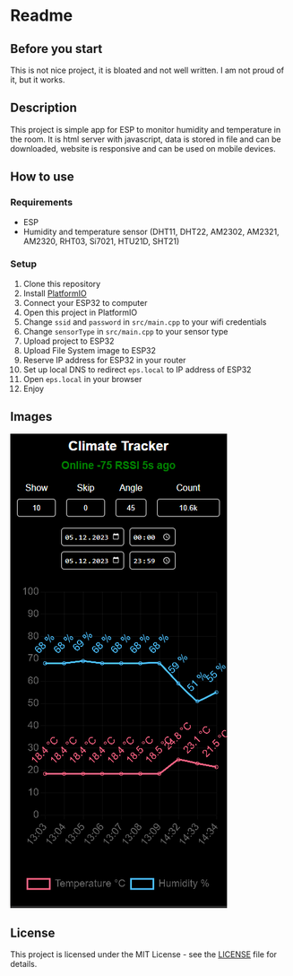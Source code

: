 # Readme

## Before you start

This is not nice project, it is bloated and not well written. I am not proud of it, but it works.

## Description

This project is simple app for ESP to monitor humidity and temperature in the room. It is html server with javascript, data is stored in file and can be downloaded, website is responsive and can be used on mobile devices.

## How to use

### Requirements

- ESP
- Humidity and temperature sensor (DHT11, DHT22, AM2302, AM2321, AM2320, RHT03, Si7021, HTU21D, SHT21)

### Setup

1. Clone this repository
2. Install [PlatformIO](https://platformio.org/)
3. Connect your ESP32 to computer
4. Open this project in PlatformIO
5. Change `ssid` and `password` in `src/main.cpp` to your wifi credentials
6. Change `sensorType` in `src/main.cpp` to your sensor type
7. Upload project to ESP32
8. Upload File System image to ESP32
9. Reserve IP address for ESP32 in your router
10. Set up local DNS to redirect `eps.local` to IP address of ESP32
11. Open `eps.local` in your browser
12. Enjoy

## Images

![docs/Mobile.png](docs/Mobile.png)

## License

This project is licensed under the MIT License - see the [LICENSE](LICENSE.txt) file for details.
